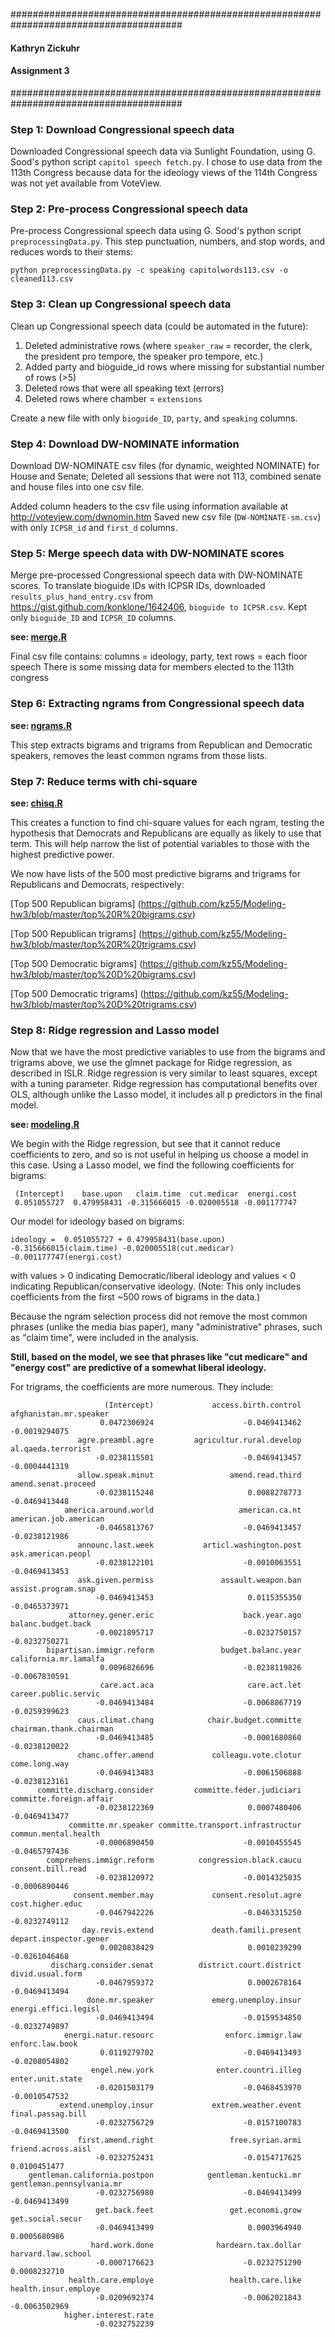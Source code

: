 #######################################################################################

#### Kathryn Zickuhr
#### Assignment 3

#######################################################################################

### Step 1: Download Congressional speech data 

Downloaded Congressional speech data via Sunlight Foundation, using G. Sood's python script `capitol speech fetch.py`. I chose to use data from the 113th Congress because data for the ideology views of the 114th Congress was not yet available from VoteView.

### Step 2: Pre-process Congressional speech data

Pre-process Congressional speech data using G. Sood's python script `preprocessingData.py`. This step punctuation, numbers, and stop words, and reduces words to their stems:

```
python preprocessingData.py -c speaking capitolwords113.csv -o cleaned113.csv
```

### Step 3: Clean up Congressional speech data

Clean up Congressional speech data (could be automated in the future):
1. Deleted administrative rows (where `speaker_raw` = recorder, the clerk, the president pro tempore, the speaker pro tempore, etc.)
2. Added party and bioguide_id rows where missing for substantial number of rows (>5)
3. Deleted rows that were all speaking text (errors)
4. Deleted rows where chamber = `extensions`

Create a new file with only `bioguide_ID`, `party`, and `speaking` columns.

### Step 4: Download DW-NOMINATE information

Download DW-NOMINATE csv files (for dynamic, weighted NOMINATE) for House and Senate;
Deleted all sessions that were not 113, combined senate and house files into one csv file.

Added column headers to the csv file using information available at http://voteview.com/dwnomin.htm
Saved new csv file (`DW-NOMINATE-sm.csv`) with only `ICPSR_id` and `first_d` columns.

### Step 5: Merge speech data with DW-NOMINATE scores

Merge pre-processed Congressional speech data with DW-NOMINATE scores. To translate bioguide IDs with ICPSR IDs, downloaded `results_plus_hand_entry.csv` from https://gist.github.com/konklone/1642406, `bioguide to ICPSR.csv`. Kept only `bioguide_ID` and `ICPSR_ID` columns.

**see: [merge.R](https://github.com/kz55/Modeling-hw3/blob/master/merge.R)**

Final csv file contains:
columns = ideology, party, text
rows = each floor speech
There is some missing data for members elected to the 113th congress

### Step 6: Extracting ngrams from Congressional speech data

**see: [ngrams.R](https://github.com/kz55/Modeling-hw3/blob/master/ngrams.R)**

This step extracts bigrams and trigrams from Republican and Democratic speakers, removes the least common ngrams from those lists.

### Step 7: Reduce terms with chi-square

**see: [chisq.R](https://github.com/kz55/Modeling-hw3/blob/master/chisq.R)**

This creates a function to find chi-square values for each ngram, testing the hypothesis that Democrats and Republicans are equally as likely to use that term. This will help narrow the list of potential variables to those with the highest predictive power.

We now have lists of the 500 most predictive bigrams and trigrams for Republicans and Democrats, respectively:

[Top 500 Republican bigrams] (https://github.com/kz55/Modeling-hw3/blob/master/top%20R%20bigrams.csv)

[Top 500 Republican trigrams] (https://github.com/kz55/Modeling-hw3/blob/master/top%20R%20trigrams.csv)


[Top 500 Democratic bigrams] (https://github.com/kz55/Modeling-hw3/blob/master/top%20D%20bigrams.csv)

[Top 500 Democratic trigrams] (https://github.com/kz55/Modeling-hw3/blob/master/top%20D%20trigrams.csv)

### Step 8: Ridge regression and Lasso model

Now that we have the most predictive variables to use from the bigrams and trigrams above, we use the glmnet package for Ridge regression, as described in ISLR. Ridge regression is very similar to least squares, except with a tuning parameter. Ridge regression has computational benefits over OLS, although unlike the Lasso model, it includes all p predictors in the final model.

**see: [modeling.R](https://github.com/kz55/Modeling-hw3/blob/master/modeling.R)**

We begin with the Ridge regression, but see that it cannot reduce coefficients to zero, and so is not useful in helping us choose a model in this case. Using a Lasso model, we find the following coefficients for bigrams:
```
 (Intercept)    base.upon   claim.time  cut.medicar  energi.cost 
 0.051055727  0.479958431 -0.315666015 -0.020005518 -0.001177747 
```
Our model for ideology based on bigrams:
```
ideology =  0.051055727 + 0.479958431(base.upon) -0.315666015(claim.time) -0.020005518(cut.medicar) -0.001177747(energi.cost)
```

with values > 0 indicating Democratic/liberal ideology and values < 0 indicating Republican/conservative ideology. (Note: This only includes coefficients from the first ~500 rows of bigrams in the data.)

Because the ngram selection process did not remove the most common phrases (unlike the media bias paper), many "administrative" phrases, such as "claim time", were included in the analysis. 

**Still, based on the model, we see that phrases like "cut medicare" and "energy cost" are predictive of a somewhat liberal ideology.**


For trigrams, the coefficients are more numerous. They include:
```
                     (Intercept)             access.birth.control           afghanistan.mr.speaker 
                    0.0472306924                    -0.0469413462                    -0.0019294075 
               agre.preambl.agre         agricultur.rural.develop               al.qaeda.terrorist 
                   -0.0238115501                    -0.0469413457                    -0.0004441319 
               allow.speak.minut                 amend.read.third              amend.senat.proceed 
                   -0.0238115248                     0.0088278773                    -0.0469413448 
            america.around.world                   american.ca.nt            american.job.american 
                   -0.0465813767                    -0.0469413457                    -0.0238121986 
               announc.last.week           articl.washington.post               ask.american.peopl 
                   -0.0238122101                    -0.0010063551                    -0.0469413453 
               ask.given.permiss               assault.weapon.ban              assist.program.snap 
                   -0.0469413453                     0.0115355350                    -0.0465373971 
             attorney.gener.eric                    back.year.ago               balanc.budget.back 
                   -0.0021895717                    -0.0232750157                    -0.0232750271 
        bipartisan.immigr.reform               budget.balanc.year            california.mr.lamalfa 
                    0.0096826696                    -0.0238119826                    -0.0067830591 
                    care.act.aca                     care.act.let             career.public.servic 
                   -0.0469413484                    -0.0068867719                    -0.0259399623 
               caus.climat.chang            chair.budget.committe          chairman.thank.chairman 
                   -0.0469413485                    -0.0001680860                    -0.0238120022 
               chanc.offer.amend             colleagu.vote.clotur                    come.long.way 
                   -0.0469413483                    -0.0061506888                    -0.0238123161 
      committe.discharg.consider         committe.feder.judiciari          committe.foreign.affair 
                   -0.0238122369                     0.0007480406                    -0.0469413477 
             committe.mr.speaker committe.transport.infrastructur             commun.mental.health 
                   -0.0006890450                    -0.0010455545                    -0.0465797436 
        comprehens.immigr.reform          congression.black.caucu                consent.bill.read 
                   -0.0238120972                    -0.0014325035                    -0.0006890446 
              consent.member.may             consent.resolut.agre                 cost.higher.educ 
                   -0.0467942226                    -0.0463315250                    -0.0232749112 
                day.revis.extend             death.famili.present           depart.inspector.gener 
                    0.0020838429                     0.0010239299                    -0.0261046468 
         discharg.consider.senat          district.court.district                 divid.usual.form 
                   -0.0467959372                     0.0002678164                    -0.0469413494 
                 done.mr.speaker             emerg.unemploy.insur             energi.effici.legisl 
                   -0.0469413494                    -0.0159534850                    -0.0232749897 
            energi.natur.resourc                enforc.immigr.law                  enforc.law.book 
                    0.0119279702                    -0.0469413493                    -0.0208054802 
                  engel.new.york              enter.countri.illeg                 enter.unit.state 
                   -0.0201503179                    -0.0468453970                    -0.0010547532 
           extend.unemploy.insur             extrem.weather.event                final.passag.bill 
                   -0.0232756729                    -0.0157100783                    -0.0469413500 
               first.amend.right                 free.syrian.armi               friend.across.aisl 
                   -0.0232752431                    -0.0154717625                     0.0100451477 
    gentleman.california.postpon            gentleman.kentucki.mr        gentleman.pennsylvania.mr 
                   -0.0232756980                    -0.0469413499                    -0.0469413499 
                   get.back.feet                 get.economi.grow                 get.social.secur 
                   -0.0469413499                     0.0003964940                     0.0005680986 
                  hard.work.done              hardearn.tax.dollar               harvard.law.school 
                   -0.0007176623                    -0.0232751290                     0.0008232710 
             health.care.employe                 health.care.like             health.insur.employe 
                   -0.0209692374                    -0.0062021843                    -0.0063502969 
            higher.interest.rate 
                   -0.0232752239 
```
